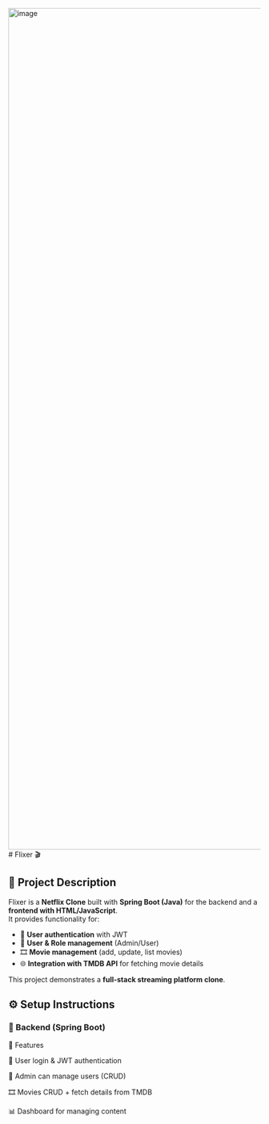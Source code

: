 <img width="2940" height="1682" alt="image" src="https://github.com/user-attachments/assets/6480c464-4ac6-480b-adeb-c264ccefb653" /># Flixer 🎬

## 📌 Project Description  
Flixer is a **Netflix Clone** built with **Spring Boot (Java)** for the backend and a **frontend with HTML/JavaScript**.  
It provides functionality for:  
- 🔑 **User authentication** with JWT  
- 👥 **User & Role management** (Admin/User)  
- 🎞️ **Movie management** (add, update, list movies)  
- 🌐 **Integration with TMDB API** for fetching movie details  

This project demonstrates a **full-stack streaming platform clone**.


## ⚙️ Setup Instructions  

### 🔧 Backend (Spring Boot)



🚀 Features

🔑 User login & JWT authentication

👤 Admin can manage users (CRUD)

🎞️ Movies CRUD + fetch details from TMDB

📊 Dashboard for managing content
